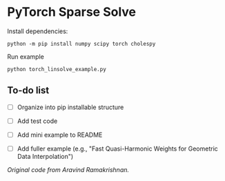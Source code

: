 # PyTorch Sparse Solve

Install dependencies:

    python -m pip install numpy scipy torch cholespy

Run example

    python torch_linsolve_example.py

## To-do list

 - [ ] Organize into pip installable structure
 - [ ] Add test code
 - [ ] Add mini example to README
 - [ ] Add fuller example (e.g., "Fast Quasi-Harmonic Weights for Geometric Data Interpolation")


_Original code from Aravind Ramakrishnan._
